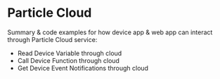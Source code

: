 # Particle Cloud

Summary & code examples for how device app & web app can interact through Particle Cloud service:

* Read Device Variable through cloud
* Call Device Function through cloud
* Get Device Event Notifications through cloud

